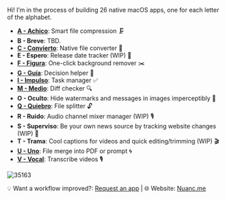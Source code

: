 Hi! I’m in the process of building 26 native macOS apps, one for each letter of the alphabet.

- [**A - Achico**](https://github.com/nuance-dev/achico): Smart file compression 🗜️
- **B - Breve**: TBD.
- [**C - Convierto**](https://github.com/nuance-dev/convierto): Native file converter 🧪
- **E - Espero**: Release date tracker (WIP) 📆
- [**F - Figura**](https://github.com/nuance-dev/figura): One-click background remover ✂️
- [**G - Guía**](https://github.com/nuance-dev/guia): Decision helper 🤔
- [**I - Impulso**](https://github.com/nuance-dev/impulso): Task manager ✅  
- [**M - Medio**](https://github.com/nuance-dev/medio): Diff checker 🔍
- **O - Oculto**: Hide watermarks and messages in images imperceptibly 🫥
- [**Q - Quiebro**](https://github.com/nuance-dev/quiebro): File splitter 🔓
- **R - Ruido**: Audio channel mixer manager (WIP) 🎙️
- **S - Superviso**: Be your own news source by tracking website changes (WIP) 📑
- **T - Trama**: Cool captions for videos and quick editing/trimming (WIP) 🎬
- [**U - Uno**](https://github.com/nuance-dev/uno): File merge into PDF or prompt 🌀 
- [**V - Vocal**](https://github.com/nuance-dev/vocal): Transcribe videos 🎙️

![35163](https://github.com/user-attachments/assets/8626d56a-4b45-48bf-8545-1f283ebd69c7)

💡 Want a workflow improved?: [Request an app](https://github.com/nuance-dev/nuance/discussions/categories/ideas)  | 🌐 Website: [Nuanc.me](https://nuanc.me)
